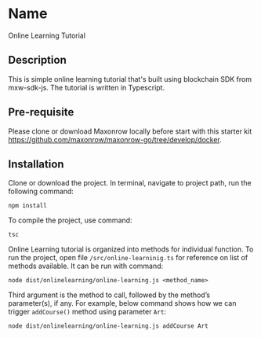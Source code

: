 
# Name

Online Learning Tutorial


## Description

This is simple online learning tutorial that's built using blockchain SDK from mxw-sdk-js. The tutorial is written in Typescript.


## Pre-requisite

Please clone or download Maxonrow locally before start with this starter kit https://github.com/maxonrow/maxonrow-go/tree/develop/docker. 


## Installation

Clone or download the project. In terminal, navigate to project path, run the following command:

```
npm install
```

To compile the project, use command:
```
tsc
```

Online Learning tutorial is organized into methods for individual function. To run the project, open file `/src/online-learninig.ts` for reference on list of methods available. It can be run with command:
```
node dist/onlinelearning/online-learning.js <method_name>
```

Third argument is the method to call, followed by the method’s parameter(s), if any. For example, below command shows how we can trigger `addCourse()` method using parameter `Art`:
```
node dist/onlinelearning/online-learning.js addCourse Art
```




